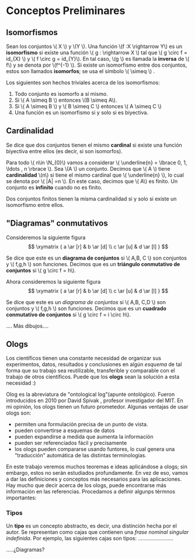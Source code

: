 # Conceptos Preliminares

<script type="text/javascript" async src="https://cdnjs.cloudflare.com/ajax/libs/mathjax/2.7.1/MathJax.js?config=TeX-MML-AM_CHTML"> </script>

## Isomorfismos
Sean los conjuntos \\( X \\) y \\(Y \\). Una función \\(f :X \rightarrow Y\\) es un **isomorfismo** si existe una función \\( g : \rightarrow X \\) tal que \\( g \circ f = id_{X} \\) y \\( f \circ g = id_{Y}\\). En tal caso, \\(g \\) es llamada la **inversa** de \\( f\\) y se denota por \\(f^{-1} \\).
 Si existe un isomorfismo entre dos conjuntos, estos son llamados **isomorfos**; se usa el símbolo \\( \simeq \\) .

Los siguientes son hechos triviales acerca de los isomorfismos:
1. Todo conjunto es isomorfo a sí mismo.
2. Si \\( A \simeq B \\) entonces \\(B \simeq A\\).
3. Si \\( A \simeq B \\) y \\( B \simeq C \\) entonces \\( A \simeq C \\)
4. Una función es un isomorfismo si y solo si es biyectiva.

## Cardinalidad
Se dice que dos conjuntos tienen el mismo **cardinal** si existe una función biyectiva entre ellos (es decir, si son isomorfos).

Para todo \\(  n\in \N_{0}\\) vamos a considerar \\( \underline{n} = \lbrace 0, 1, \ldots , n \rbrace \\).
Sea \\(A \\) un conjunto. Decimos que \\( A \\) tiene **cardinalidad** \\(n\\) si tiene el mismo cardinal que \\( \underline{n} \\), lo cual se denota por \\(  |A| =n \\). En este caso, decimos que \\( A\\) es finito. Un conjunto es **infinito** cuando no es finito.

Dos conjuntos finitos tienen la misma cardinalidad si y solo si existe un isomorfismo entre ellos.

## "Diagramas" conmutativos
Consideremos la siguiente figura
$$ \xymatrix { a \ar [r] & b \ar [d] \\
               c \ar [u] & d \ar [l]
} $$

Se dice que este es un **diagrama de conjuntos** si \\( A,B, C \\) son conjuntos y \\( f,g,h \\) son funciones. Decimos que es un **triángulo conmutativo de conjuntos** si \\( g \circ f = h\\).

Ahora consideremos la siguiente figura
$$ \xymatrix { a \ar [r] & b \ar [d] \\
               c \ar [u] & d \ar [l]
} $$

Se dice que este es un *diagrama de conjuntos* si \\( A,B, C,D \\) son conjuntos y \\( f,g,h \\) son funciones. Decimos que es un **cuadrado conmutativo de conjuntos** si \\( g \circ f = i \circ h\\).

.... Más dibujos....

## Ologs
Los científicos tienen una constante necesidad de organizar sus experimentos, datos, resultados y conclusiones en algún *esquema* de tal forma que su trabajo sea reutilizable, transferible y comparable con el trabajo de otros científicos. Puede que los **ologs** sean la solución a esta necesidad :)

Olog es la abreviatura de "ontological log"(apunte ontológico). Fueron introducidos en 2010 por David Spivak , profesor investigador del MIT. En mi opinión, los ologs tienen un futuro prometedor. Algunas ventajas de usar ologs son:

- permiten una formulación precisa de un punto de vista.
- pueden convertirse a esquemas de datos
- pueden expandirse a medida que aumenta la información
- pueden ser referenciados fácil y precisamente
- los ologs pueden compararse usando funtores, lo cual genera una "traducción" automática de las distintas terminologías.

En este trabajo veremos muchos teoremas e ideas aplicándose a ologs; sin embargo, estos no serán estudiados profundamente. En vez de eso, vamos a dar las definiciones y conceptos más necesarios para las aplicaciones. Hay mucho que decir acerca de los ologs, puede encontrarse más información en las referencias. Procedamos a definir algunps térmnos importantes:

### Tipos 
Un **tipo** es un concepto abstracto, es decir, una distinción hecha por el autor. Se representan como cajas que contienen una *frase nominal singular indefinida*. Por ejemplo, las siguientes cajas son tipos: ........................



.....¿Diagramas?
